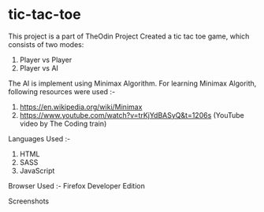 # tic-tac-toe
This project is a part of TheOdin Project
Created a tic tac toe game, which consists of two modes:
1) Player vs Player
2) Player vs AI

The AI is implement using Minimax Algorithm. For learning Minimax Algorith, following resources were used :-
1) https://en.wikipedia.org/wiki/Minimax
2) https://www.youtube.com/watch?v=trKjYdBASyQ&t=1206s (YouTube video by The Coding train)

Languages Used :-
1) HTML
2) SASS
3) JavaScript

Browser Used :- 
Firefox Developer Edition

Screenshots
